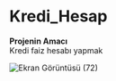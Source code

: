 # Kredi_Hesap

**Projenin Amacı** <br/>
Kredi faiz hesabı yapmak

![Ekran Görüntüsü (72)](https://user-images.githubusercontent.com/110464184/184674921-b4f0a577-744e-403b-b969-8ccad0d2560f.png)

